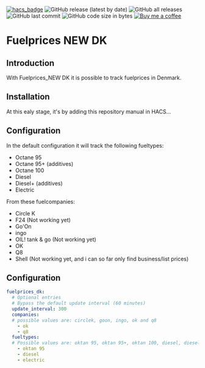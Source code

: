 [![hacs_badge](https://img.shields.io/badge/HACS-Default-41BDF5.svg)](https://github.com/hacs/integration)
![GitHub release (latest by date)](https://img.shields.io/github/v/release/J-Lindvig/Fuelprices_DK)
![GitHub all releases](https://img.shields.io/github/downloads/J-Lindvig/Fuelprices_DK/total)
![GitHub last commit](https://img.shields.io/github/last-commit/J-Lindvig/Fuelprices_DK)
![GitHub code size in bytes](https://img.shields.io/github/languages/code-size/J-Lindvig/Fuelprices_DK)
[![Buy me a coffee](https://img.shields.io/static/v1.svg?label=Buy%20me%20a%20coffee&message=🥨&color=black&logo=buy%20me%20a%20coffee&logoColor=white&labelColor=6f4e37)](https://www.buymeacoffee.com/20205255)

# Fuelprices NEW DK
## Introduction
With Fuelprices_NEW DK it is possible to track fuelprices in Denmark.

## Installation
At this ealy stage, it's by adding this repository manual in HACS...

## Configuration
In the default configuration it will track the following fueltypes:
- Octane 95
- Octane 95+ (additives)
- Octane 100
- Diesel
- Diesel+ (additives)
- Electric

From these fuelcompanies:
- Circle K
- F24 (Not working yet)
- Go'On
- ingo
- OIL! tank & go (Not working yet)
- OK
- Q8
- Shell (Not working yet, and i can so far only find business/list prices)

## Configuration
```yaml
fuelprices_dk:
  # Optional entries
  # Bypass the default update interval (60 minutes)
  update_interval: 300
  companies:
  # possible values are: circlek, goon, ingo, ok and q8
    - ok
    - q8
  fueltypes:
  # Possible values are: oktan 95, oktan 95+, oktan 100, diesel, diesel+ and electric
    - oktan 95
    - diesel
    - electric
```
